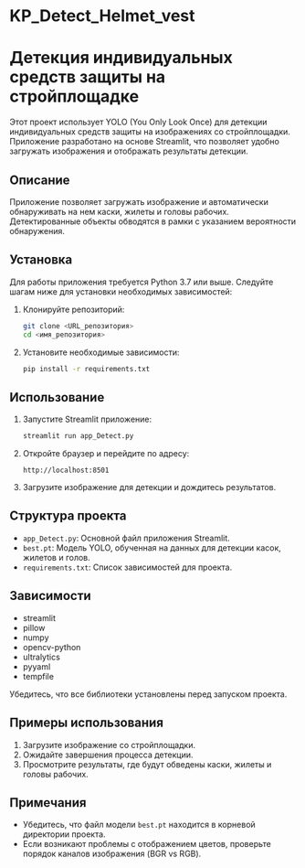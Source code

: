 # KP_Detect_Helmet_vest
# Детекция индивидуальных средств защиты на стройплощадке

Этот проект использует YOLO (You Only Look Once) для детекции индивидуальных средств защиты на изображениях со стройплощадки. Приложение разработано на основе Streamlit, что позволяет удобно загружать изображения и отображать результаты детекции.

## Описание

Приложение позволяет загружать изображение и автоматически обнаруживать на нем каски, жилеты и головы рабочих. Детектированные объекты обводятся в рамки с указанием вероятности обнаружения.

## Установка

Для работы приложения требуется Python 3.7 или выше. Следуйте шагам ниже для установки необходимых зависимостей:

1. Клонируйте репозиторий:
    ```bash
    git clone <URL_репозитория>
    cd <имя_репозитория>
    ```

2. Установите необходимые зависимости:
    ```bash
    pip install -r requirements.txt
    ```

## Использование

1. Запустите Streamlit приложение:
    ```bash
    streamlit run app_Detect.py
    ```

2. Откройте браузер и перейдите по адресу:
    ```
    http://localhost:8501
    ```

3. Загрузите изображение для детекции и дождитесь результатов.

## Структура проекта

- `app_Detect.py`: Основной файл приложения Streamlit.
- `best.pt`: Модель YOLO, обученная на данных для детекции касок, жилетов и голов.
- `requirements.txt`: Список зависимостей для проекта.

## Зависимости

- streamlit
- pillow
- numpy
- opencv-python
- ultralytics
- pyyaml
- tempfile

Убедитесь, что все библиотеки установлены перед запуском проекта.

## Примеры использования

1. Загрузите изображение со стройплощадки.
2. Ожидайте завершения процесса детекции.
3. Просмотрите результаты, где будут обведены каски, жилеты и головы рабочих.

## Примечания

- Убедитесь, что файл модели `best.pt` находится в корневой директории проекта.
- Если возникают проблемы с отображением цветов, проверьте порядок каналов изображения (BGR vs RGB).


